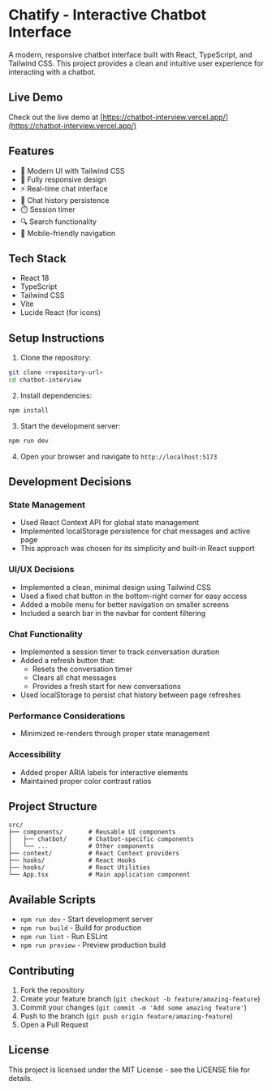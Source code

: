 # Chatify - Interactive Chatbot Interface

A modern, responsive chatbot interface built with React, TypeScript, and Tailwind CSS. This project provides a clean and intuitive user experience for interacting with a chatbot.

## Live Demo

Check out the live demo at [https://chatbot-interview.vercel.app/](https://chatbot-interview.vercel.app/)

## Features

- 🎨 Modern UI with Tailwind CSS
- 📱 Fully responsive design
- ⚡ Real-time chat interface
- 🔄 Chat history persistence
- ⏱️ Session timer
- 🔍 Search functionality
- 📱 Mobile-friendly navigation

## Tech Stack

- React 18
- TypeScript
- Tailwind CSS
- Vite
- Lucide React (for icons)

## Setup Instructions

1. Clone the repository:
```bash
git clone <repository-url>
cd chatbot-interview
```

2. Install dependencies:
```bash
npm install
```

3. Start the development server:
```bash
npm run dev
```

4. Open your browser and navigate to `http://localhost:5173`

## Development Decisions

### State Management
- Used React Context API for global state management
- Implemented localStorage persistence for chat messages and active page
- This approach was chosen for its simplicity and built-in React support

### UI/UX Decisions
- Implemented a clean, minimal design using Tailwind CSS
- Used a fixed chat button in the bottom-right corner for easy access
- Added a mobile menu for better navigation on smaller screens
- Included a search bar in the navbar for content filtering

### Chat Functionality
- Implemented a session timer to track conversation duration
- Added a refresh button that:
  - Resets the conversation timer
  - Clears all chat messages
  - Provides a fresh start for new conversations
- Used localStorage to persist chat history between page refreshes

### Performance Considerations
- Minimized re-renders through proper state management

### Accessibility
- Added proper ARIA labels for interactive elements
- Maintained proper color contrast ratios

## Project Structure

```
src/
├── components/       # Reusable UI components
│   ├── chatbot/      # Chatbot-specific components
│   └── ...           # Other components
├── context/          # React Context providers
├── hooks/            # React Hooks
├── hooks/            # React Utilities
└── App.tsx           # Main application component
```

## Available Scripts

- `npm run dev` - Start development server
- `npm run build` - Build for production
- `npm run lint` - Run ESLint
- `npm run preview` - Preview production build

## Contributing

1. Fork the repository
2. Create your feature branch (`git checkout -b feature/amazing-feature`)
3. Commit your changes (`git commit -m 'Add some amazing feature'`)
4. Push to the branch (`git push origin feature/amazing-feature`)
5. Open a Pull Request

## License

This project is licensed under the MIT License - see the LICENSE file for details. 